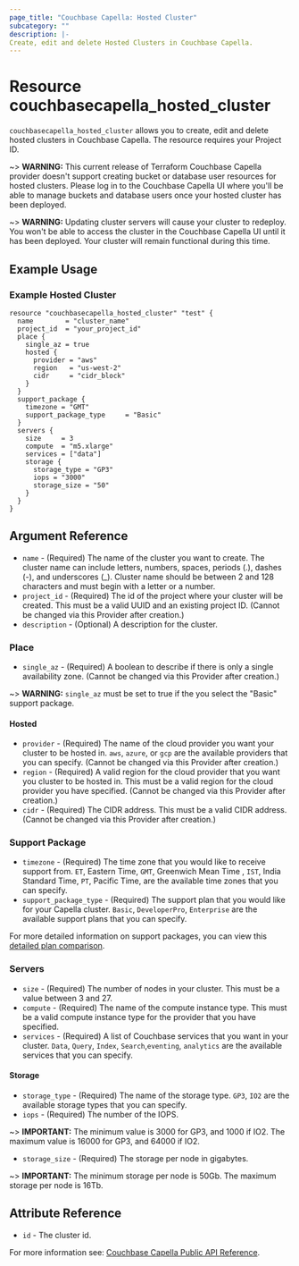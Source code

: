```yaml
---
page_title: "Couchbase Capella: Hosted Cluster"
subcategory: ""
description: |-
Create, edit and delete Hosted Clusters in Couchbase Capella.
---
```


# Resource couchbasecapella_hosted_cluster

`couchbasecapella_hosted_cluster` allows you to create, edit and delete hosted clusters in Couchbase Capella. The resource requires your Project ID.

~> **WARNING:** This current release of Terraform Couchbase Capella provider doesn't support creating bucket or database user resources for hosted clusters. Please log in to the Couchbase Capella UI where you'll be able to manage buckets and database users once your hosted cluster has been deployed.

~> **WARNING:** Updating cluster servers will cause your cluster to redeploy. You won't be able to access the cluster in the Couchbase Capella UI until it has been deployed. Your cluster will remain functional during this time.

## Example Usage

### Example Hosted Cluster

```hcl
resource "couchbasecapella_hosted_cluster" "test" {
  name        = "cluster_name"
  project_id  = "your_project_id"
  place {
    single_az = true
    hosted {
      provider = "aws"
      region   = "us-west-2"
      cidr     = "cidr_block"
    }
  }
  support_package {
    timezone = "GMT"
    support_package_type     = "Basic"
  }
  servers {
    size     = 3
    compute  = "m5.xlarge"
    services = ["data"]
    storage {
      storage_type = "GP3"
      iops = "3000"
      storage_size = "50"
    }
  }
}
```

## Argument Reference

- `name` - (Required) The name of the cluster you want to create. The cluster name can include letters, numbers, spaces, periods (.), dashes (-), and underscores (\_). Cluster name should be between 2 and 128 characters and must begin with a letter or a number.
- `project_id` - (Required) The id of the project where your cluster will be created. This must be a valid UUID and an existing project ID. (Cannot be changed via this Provider after creation.)
- `description` - (Optional) A description for the cluster.

### Place

- `single_az` - (Required) A boolean to describe if there is only a single availability zone. (Cannot be changed via this Provider after creation.)

~> **WARNING:** `single_az` must be set to true if the you select the "Basic" support package.

#### Hosted

- `provider` - (Required) The name of the cloud provider you want your cluster to be hosted in. `aws`, `azure`, or `gcp` are the available providers that you can specify. (Cannot be changed via this Provider after creation.)
- `region` - (Required) A valid region for the cloud provider that you want you cluster to be hosted in. This must be a valid region for the cloud provider you have specified. (Cannot be changed via this Provider after creation.)
- `cidr` - (Required) The CIDR address. This must be a valid CIDR address. (Cannot be changed via this Provider after creation.)

### Support Package

- `timezone` - (Required) The time zone that you would like to receive support from. `ET`, Eastern Time, `GMT`, Greenwich Mean Time , `IST`, India Standard Time, `PT`, Pacific Time, are the available time zones that you can specify.
- `support_package_type` - (Required) The support plan that you would like for your Capella cluster. `Basic`, `DeveloperPro`, `Enterprise` are the available support plans that you can specify.

For more detailed information on support packages, you can view this [detailed plan comparison](https://www.couchbase.com/support-policy/cloud).

### Servers

- `size` - (Required) The number of nodes in your cluster. This must be a value between 3 and 27.
- `compute` - (Required) The name of the compute instance type. This must be a valid compute instance type for the provider that you have specified.
- `services` - (Required) A list of Couchbase services that you want in your cluster. `Data`, `Query`, `Index`, `Search`,`eventing`, `analytics` are the available services that you can specify.

#### Storage

- `storage_type` - (Required) The name of the storage type. `GP3`, `IO2` are the available storage types that you can specify.
- `iops` - (Required) The number of the IOPS.

~> **IMPORTANT:** The minimum value is 3000 for GP3, and 1000 if IO2. The maximum value is 16000 for GP3, and 64000 if IO2.

- `storage_size` - (Required) The storage per node in gigabytes.

~> **IMPORTANT:** The minimum storage per node is 50Gb. The maximum storage per node is 16Tb.

## Attribute Reference

- `id` - The cluster id.

For more information see: [Couchbase Capella Public API Reference](https://docs.couchbase.com/cloud/reference/rest-endpoints-all.html#clustersv3).
